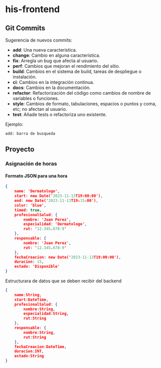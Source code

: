 # his-frontend

## Git Commits

Sugerencia de nuevos commits:

- **add**: Una nueva característica.
- **change**: Cambio en alguna característica.
- **fix**: Arregla un bug que afecta al usuario.
- **perf**: Cambios que mejoran el rendimiento del sitio.
- **build**: Cambios en el sistema de build, tareas de despliegue o instalación.
- **ci**: Cambios en la integración continua.
- **docs**: Cambios en la documentación.
- **refactor**: Refactorización del código como cambios de nombre de variables o funciones.
- **style**: Cambios de formato, tabulaciones, espacios o puntos y coma, etc; no afectan al usuario.
- **test**: Añade tests o refactoriza uno existente.

Ejemplo:

```bash
add: barra de busqueda
```

## Proyecto

### Asignación de horas

#### Formato JSON para una hora

```json
{
	name: 'Dermatologo',
	start: new Date('2023-11-13T19:00:00'),
	end: new Date('2023-11-13T19:15:00'),
	color: 'blue',
	timed: true,
	profesionalSalud: {
		nombre: 'Juan Perez',
		especialidad: 'Dermatologo',
		rut: '12.345.678-9'
    },
	responsable: {
		nombre: 'Juan Perez',
		rut: '12.345.678-9'
	},
	fechaCreacion: new Date('2023-11-13T19:00:00'),
	duracion: 15,
	estado: 'Disponible'
}
```

Estructurara de datos que se deben recibir del backend

```json
{
	name:String,
	start:DateTime,
	profesionalSalud: {
		nombre:String,
		especialidad:String,
		rut:String
    },
	responsable: {
		nombre:String,
		rut:String
	},
	fechaCreacion:DateTime,
	duracion:INT,
	estado:String
}
```

